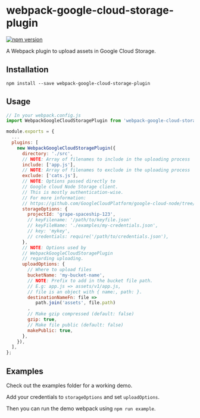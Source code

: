 # webpack-google-cloud-storage-plugin

[![npm version](https://badge.fury.io/js/webpack-google-cloud-storage-plugin.svg)](https://badge.fury.io/js/webpack-google-cloud-storage-plugin)

A Webpack plugin to upload assets in Google Cloud Storage.

## Installation

`npm install --save webpack-google-cloud-storage-plugin`

## Usage

```JavaScript
// In your webpack.config.js
import WebpackGoogleCloudStoragePlugin from 'webpack-google-cloud-storage-plugin';

module.exports = {
  ...
  plugins: [
    new WebpackGoogleCloudStoragePlugin({
      directory: './src',
      // NOTE: Array of filenames to include in the uploading process
      include: ['app.js'],
      // NOTE: Array of filenames to exclude in the uploading process
      exclude: ['cats.js'],
      // NOTE: Options passed directly to
      // Google cloud Node Storage client.
      // This is mostly authentication-wise.
      // For more information:
      // https://github.com/GoogleCloudPlatform/google-cloud-node/tree/master/packages/storage#authentication
      storageOptions: {
        projectId: 'grape-spaceship-123',
        // keyFilename: '/path/to/keyfile.json'
        // keyFileName: './examples/my-credentials.json',
        // key: 'mykey',
        // credentials: require('/path/to/credentials.json'),
      },
      // NOTE: Options used by
      // WebpackGoogleCloudStoragePlugin
      // regarding uploading.
      uploadOptions: {
        // Where to upload files
        bucketName: 'my-bucket-name',
        // NOTE: Prefix to add in the bucket file path.
        // E.g: app.js => assets/v1/app.js,
        // file is an object with { name:, path: }.
        destinationNameFn: file =>
           path.join('assets', file.path)
        ,
        // Make gzip compressed (default: false)
        gzip: true,
        // Make file public (default: false)
        makePublic: true,
      },
    }),
  ],
};
```
## Examples

Check out the examples folder for a working demo.

Add your credentials to `storageOptions` and set `uploadOptions`.

Then you can run the demo webpack using `npm run example`.
